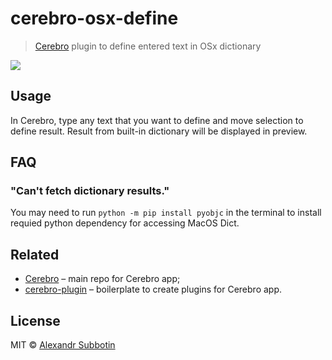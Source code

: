# cerebro-osx-define

> [Cerebro](https://cerebroapp.com) plugin to define entered text in OSx dictionary

![](screenshot.png)

## Usage

In Cerebro, type any text that you want to define and move selection to define result. Result from built-in dictionary will be displayed in preview.

## FAQ

### "Can't fetch dictionary results."

You may need to run `python -m pip install pyobjc` in the terminal to install requied python dependency for accessing MacOS Dict.

## Related

* [Cerebro](http://github.com/KELiON/cerebro) – main repo for Cerebro app;
* [cerebro-plugin](https://github.com/KELiON/cerebro-plugin) – boilerplate to create plugins for Cerebro app.

## License

MIT © [Alexandr Subbotin](http://asubbotin.ru)
